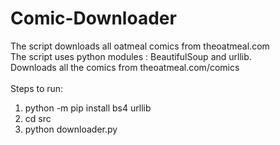 # Comic-Downloader
The script downloads all oatmeal comics from theoatmeal.com<br/>
The script uses python modules : BeautifulSoup and urllib.<br/>
Downloads all the comics from theoatmeal.com/comics <br/><br/>
Steps to run:<br/>
1. python -m pip install bs4 urllib <br/>
2. cd src <br/>
3. python downloader.py <br/>
